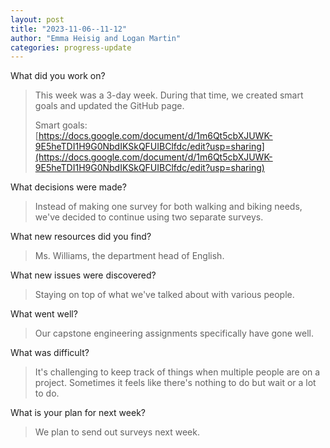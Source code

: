 ```yaml
---
layout: post
title: "2023-11-06--11-12"
author: "Emma Heisig and Logan Martin"
categories: progress-update
---
```


What did you work on?

> This week was a 3-day week. During that time, we created smart goals and updated the GitHub page.
>
> Smart goals: [https://docs.google.com/document/d/1m6Qt5cbXJUWK-9E5heTDI1H9G0NbdIKSkQFUIBClfdc/edit?usp=sharing](https://docs.google.com/document/d/1m6Qt5cbXJUWK-9E5heTDI1H9G0NbdIKSkQFUIBClfdc/edit?usp=sharing)

What decisions were made?

> Instead of making one survey for both walking and biking needs, we've decided to continue using two separate surveys.

What new resources did you find?

> Ms. Williams, the department head of English.

What new issues were discovered?

> Staying on top of what we've talked about with various people.

What went well?

> Our capstone engineering assignments specifically have gone well.

What was difficult?

> It's challenging to keep track of things when multiple people are on a project. Sometimes it feels like there's nothing to do but wait or a lot to do.

What is your plan for next week?

> We plan to send out surveys next week.
